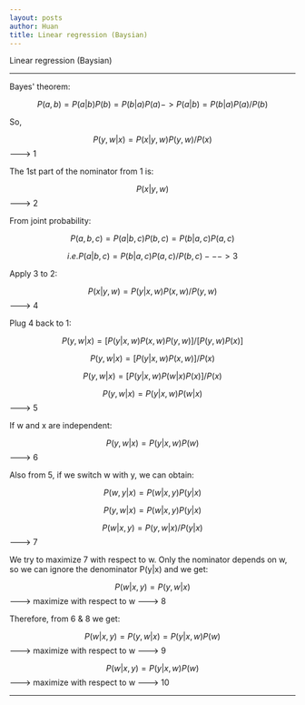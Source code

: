 ```yaml
---
layout: posts
author: Huan
title: Linear regression (Baysian)
---
```


Linear regression (Baysian)

---

Bayes' theorem:

$$P(a, b) = P(a|b) P(b) = P(b|a) P(a) -> P(a|b) = P(b|a) P(a) / P(b)$$

So,

$$P(y, w|x) = P(x|y, w) P(y, w) / P(x)$$ ---> 1

The 1st part of the nominator from 1 is:

$$P(x|y, w)$$ ---> 2

From joint probability:

$$P(a, b, c) = P(a|b, c) P(b, c) = P(b|a, c) P (a, c)$$

$$i.e. P(a|b, c) = P(b|a, c) P(a, c) / P(b, c) ---> 3$$

Apply 3 to 2:

$$P(x|y, w) = P(y|x, w) P(x, w) / P(y, w)$$ ---> 4

Plug 4 back to 1:

$$P(y, w|x) = [ P(y|x, w) P(x, w) P(y, w) ] / [P(y, w) P( x)]$$

$$P(y, w|x) = [P(y|x, w) P(x, w)] / P(x)$$

$$P(y, w|x) = [P(y|x, w) P(w|x) P(x)] / P(x)$$

$$P(y, w|x) = P(y|x, w) P(w|x)$$ ---> 5

If w and x are independent:

$$P(y, w|x) = P(y|x, w) P(w)$$ ---> 6

Also from 5, if we switch w with y, we can obtain:

$$P(w, y|x) = P(w|x, y) P(y|x)$$

$$P(y, w|x) = P(w|x, y) P(y|x)$$

$$P(w|x, y) = P(y, w|x) / P(y|x)$$ ---> 7

We try to maximize 7 with respect to w. Only the nominator depends on w, so we
can ignore the denominator P(y|x) and we get:

$$P(w|x, y) = P(y, w|x)$$ ---> maximize with respect to w ---> 8

Therefore, from 6 & 8 we get:

$$P(w|x, y) = P(y, w|x) = P(y|x, w) P(w)$$ ---> maximize with respect to w ---> 9

$$P(w|x, y) = P(y|x, w) P(w)$$ ---> maximize with respect to w ---> 10

---

<br>
